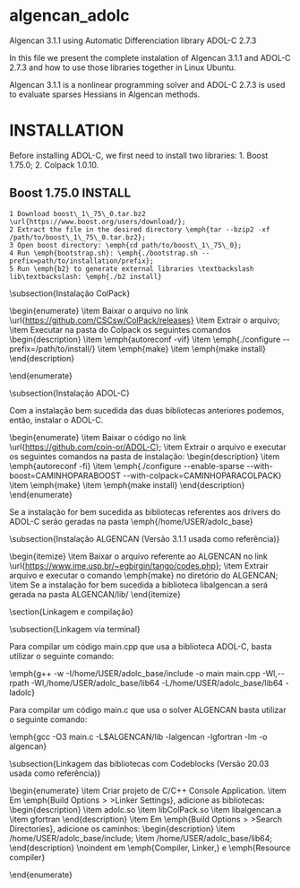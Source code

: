 # algencan_adolc
Algencan 3.1.1 using Automatic Differenciation library ADOL-C 2.7.3

In this file we present the complete instalation of Algencan 3.1.1 and ADOL-C 2.7.3 and how to use those libraries together in Linux Ubuntu.

Algencan 3.1.1 is a nonlinear programming solver and ADOL-C 2.7.3 is used to evaluate sparses Hessians in Algencan methods.

# INSTALLATION

Before installing ADOL-C, we first need to install two libraries: 1. Boost 1.75.0; 2. Colpack 1.0.10.

## Boost 1.75.0 INSTALL

    1 Download boost\_1\_75\_0.tar.bz2 \url{https://www.boost.org/users/download/};
    2 Extract the file in the desired directory \emph{tar --bzip2 -xf /path/to/boost\_1\_75\_0.tar.bz2};
    3 Open boost directory: \emph{cd path/to/boost\_1\_75\_0};
    4 Run \emph{bootstrap.sh}: \emph{./bootstrap.sh --prefix=path/to/installation/prefix};
    5 Run \emph{b2} to generate external libraries \textbackslash lib\textbackslash: \emph{./b2 install} 


\subsection{Instalação ColPack}

\begin{enumerate}
    \item Baixar o arquivo no link \url{https://github.com/CSCsw/ColPack/releases}
    \item Extrair o arquivo;
    \item Executar na pasta do Colpack os seguintes comandos
    \begin{description}
        \item \emph{autoreconf -vif}
        \item \emph{./configure --prefix=/path/to/install/}
        \item \emph{make}
        \item \emph{make install}
    \end{description}
    
\end{enumerate}

\subsection{Instalação ADOL-C}

Com a instalação bem sucedida das duas bibliotecas anteriores podemos, então, instalar o ADOL-C.

\begin{enumerate}
    \item Baixar o código no link \url{https://github.com/coin-or/ADOL-C};
    \item Extrair o arquivo e executar os seguintes comandos na pasta de instalação:
    \begin{description}
        \item \emph{autoreconf -fi}
        \item \emph{./configure --enable-sparse --with-boost=CAMINHOPARABOOST --with-colpack=CAMINHOPARACOLPACK}
        \item \emph{make}
        \item \emph{make install}
    \end{description}
\end{enumerate}

Se a instalação for bem sucedida as bibliotecas referentes aos drivers do ADOL-C serão geradas na pasta \emph{/home/USER/adolc\_base} 

\subsection{Instalação ALGENCAN (Versão 3.1.1 usada como referência)}

\begin{itemize}
    \item Baixar o arquivo referente ao ALGENCAN no link \url{https://www.ime.usp.br/~egbirgin/tango/codes.php};
    \item Extrair arquivo e executar o comando \emph{make} no diretório do ALGENCAN;
    \item Se a instalação for bem sucedida a biblioteca libalgencan.a será gerada na pasta ALGENCAN/lib/
\end{itemize}

\section{Linkagem e compilação}

\subsection{Linkagem via terminal}

Para compilar um código main.cpp que usa a biblioteca ADOL-C, basta utilizar o seguinte comando:

\emph{g++ -w -I/home/USER/adolc\_base/include -o main main.cpp -Wl,--rpath -Wl,/home/USER/adolc\_base/lib64 -L/home/USER/adolc\_base/lib64 -ladolc}

Para compilar um código main.c que usa o solver ALGENCAN basta utilizar o seguinte comando:

\emph{gcc -O3 main.c -L\$ALGENCAN/lib -lalgencan -lgfortran -lm -o algencan}

\subsection{Linkagem das bibliotecas com Codeblocks (Versão 20.03 usada como referência)}

\begin{enumerate}
    \item Criar projeto de C/C++ Console Application.
    \item Em \emph{Build Options$>>$Linker Settings}, adicione as bibliotecas:
    \begin{description}
        \item adolc.so
        \item libColPack.so
        \item libalgencan.a
        \item gfortran
    \end{description}
    \item Em \emph{Build Options$>>$Search Directories}, adicione os caminhos:
    \begin{description}
        \item /home/USER/adolc\_base/include;
        \item /home/USER/adolc\_base/lib64;
    \end{description}
    \noindent em \emph{Compiler, Linker,} e \emph{Resource compiler}
    
\end{enumerate}
